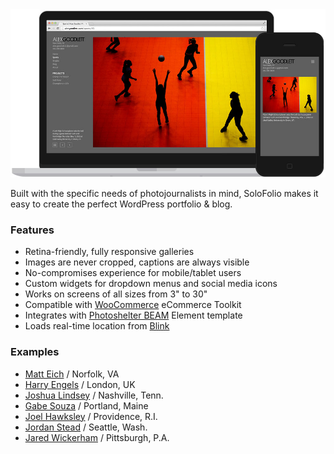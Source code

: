 <img src="img/hero-1000.jpg" width=700 alt="SoloFolio portfolio theme in use on Alexgoodlett.com">

Built with the specific needs of photojournalists in mind, SoloFolio makes it easy to create the perfect WordPress portfolio & blog.

### Features
- Retina-friendly, fully responsive galleries
- Images are never cropped, captions are always visible
- No-compromises experience for mobile/tablet users
- Custom widgets for dropdown menus and social media icons
- Works on screens of all sizes from 3" to 30"
- Compatible with [WooCommerce](http://www.woothemes.com/woocommerce/) eCommerce Toolkit
- Integrates with [Photoshelter BEAM](http://www.photoshelter.com/tour/beam) Element template
- Loads real-time location from [Blink](http://www.blink.la/)

### Examples
- [Matt Eich](http://www.matteichphoto.com) / Norfolk, VA
- [Harry Engels](http://www.harryengels.com) / London, UK
- [Joshua Lindsey](http://www.joshualindsey.com) / Nashville, Tenn.
- [Gabe Souza](http://www.gabevsouza.com) / Portland, Maine
- [Joel Hawksley](http://www.hawksleyvisuals.com) / Providence, R.I.
- [Jordan Stead](http://www.jordanstead.com) / Seattle, Wash.
- [Jared Wickerham](http://www.wickphotography.com) / Pittsburgh, P.A.

